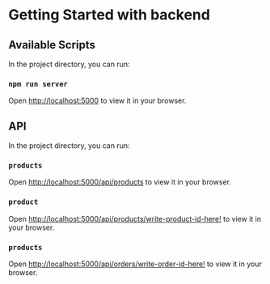 # Getting Started with backend

## Available Scripts

In the project directory, you can run:

### `npm run server`

Open [http://localhost:5000](http://localhost:5000) to view it in your browser.

## API

In the project directory, you can run:

### `products`

Open [http://localhost:5000/api/products](http://localhost:5000/api/products) to view it in your browser.

### `product`

Open [http://localhost:5000/api/products/write-product-id-here!](http://localhost:5000/api/products/62d94cdbc41c6fc613725003) to view it in your browser.

### `products`

Open [http://localhost:5000/api/orders/write-order-id-here!](http://localhost:5000/api/orders/62db02abeec200b8181519b5) to view it in your browser.

